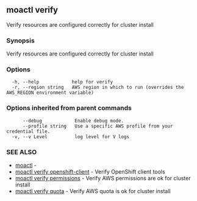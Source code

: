 ## moactl verify

Verify resources are configured correctly for cluster install

### Synopsis

Verify resources are configured correctly for cluster install

### Options

```
  -h, --help            help for verify
  -r, --region string   AWS region in which to run (overrides the AWS_REGION environment variable)
```

### Options inherited from parent commands

```
      --debug            Enable debug mode.
      --profile string   Use a specific AWS profile from your credential file.
  -v, --v Level          log level for V logs
```

### SEE ALSO

* [moactl](moactl.md)	 - 
* [moactl verify openshift-client](moactl_verify_openshift-client.md)	 - Verify OpenShift client tools
* [moactl verify permissions](moactl_verify_permissions.md)	 - Verify AWS permissions are ok for cluster install
* [moactl verify quota](moactl_verify_quota.md)	 - Verify AWS quota is ok for cluster install

